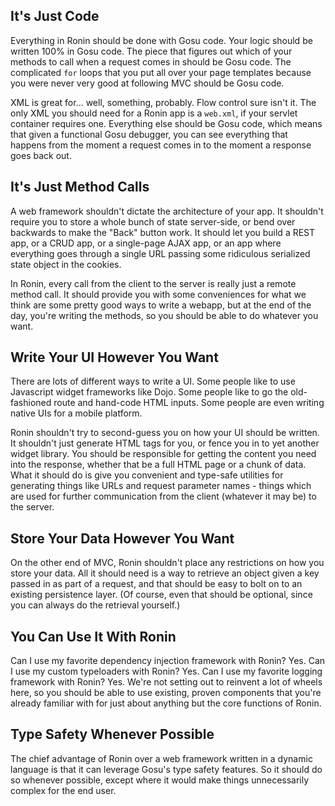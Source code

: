 ## It's Just Code

Everything in Ronin should be done with Gosu code. Your logic should be
written 100% in Gosu code. The piece that figures out which of your methods to
call when a request comes in should be Gosu code. The complicated `for` loops
that you put all over your page templates because you were never very good at
following MVC should be Gosu code.

XML is great for... well, something, probably. Flow control sure isn't it. The
only XML you should need for a Ronin app is a `web.xml`, if your servlet
container requires one. Everything else should be Gosu code, which means that
given a functional Gosu debugger, you can see everything that happens from the
moment a request comes in to the moment a response goes back out.

## It's Just Method Calls

A web framework shouldn't dictate the architecture of your app. It shouldn't
require you to store a whole bunch of state server-side, or bend over
backwards to make the "Back" button work. It should let you build a REST app,
or a CRUD app, or a single-page AJAX app, or an app where everything goes
through a single URL passing some ridiculous serialized state object in the
cookies.

In Ronin, every call from the client to the server is really just a remote
method call. It should provide you with some conveniences for what we think
are some pretty good ways to write a webapp, but at the end of the day, you're
writing the methods, so you should be able to do whatever you want.

## Write Your UI However You Want

There are lots of different ways to write a UI. Some people like to use
Javascript widget frameworks like Dojo. Some people like to go the old-
fashioned route and hand-code HTML inputs. Some people are even writing native
UIs for a mobile platform.

Ronin shouldn't try to second-guess you on how your UI should be written. It
shouldn't just generate HTML tags for you, or fence you in to yet another
widget library. You should be responsible for getting the content you need
into the response, whether that be a full HTML page or a chunk of data. What
it should do is give you convenient and type-safe utilities for generating
things like URLs and request parameter names - things which are used for
further communication from the client (whatever it may be) to the server.

## Store Your Data However You Want

On the other end of MVC, Ronin shouldn't place any restrictions on how you
store your data. All it should need is a way to retrieve an object given a key
passed in as part of a request, and that should be easy to bolt on to an
existing persistence layer. (Of course, even that should be optional, since
you can always do the retrieval yourself.)

## You Can Use It With Ronin

Can I use my favorite dependency injection framework with Ronin? Yes. Can I
use my custom typeloaders with Ronin? Yes. Can I use my favorite logging
framework with Ronin? Yes. We're not setting out to reinvent a lot of wheels
here, so you should be able to use existing, proven components that you're
already familiar with for just about anything but the core functions of Ronin.

## Type Safety Whenever Possible

The chief advantage of Ronin over a web framework written in a dynamic
language is that it can leverage Gosu's type safety features. So it should do
so whenever possible, except where it would make things unnecessarily complex
for the end user.
